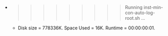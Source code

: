 * >>>>>>>>> Running inst-min-con-auto-log-root.sh ...
  * Disk size = 778336K. Space Used = 16K. Runtime = 00:00:00:01.
